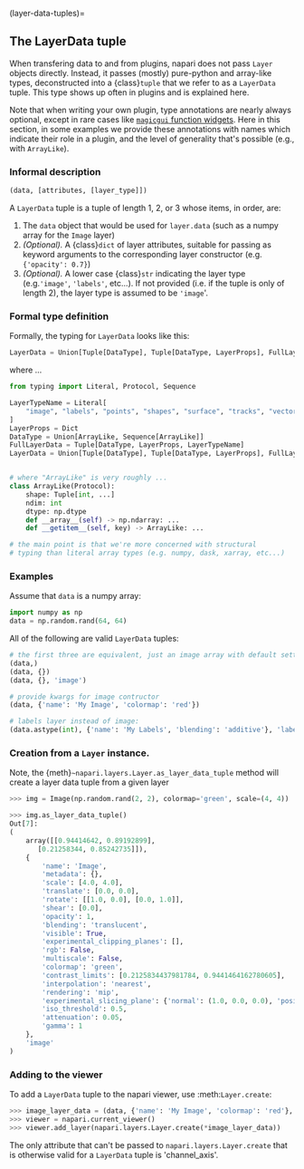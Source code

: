 (layer-data-tuples)=
## The LayerData tuple

When transfering data to and from plugins, napari does not pass `Layer` objects
directly. Instead, it passes (mostly) pure-python and array-like types,
deconstructed into a {class}`tuple` that we refer to as a `LayerData` tuple.  This type shows
up often in plugins and is explained here.

Note that when writing your own plugin, type annotations are nearly always optional, 
except in rare cases like [`magicgui` function widgets](magicgui).
Here in this section, in some examples we provide these annotations with names which indicate 
their role in a plugin, and the level of generality that's possible (e.g., with `ArrayLike`). 

### Informal description

```py
(data, [attributes, [layer_type]])
```

A `LayerData` tuple is a tuple of length 1, 2, or 3 whose items, in order, are:

1. The `data` object that would be used for `layer.data` (such as a numpy array
for the `Image` layer)
2. *(Optional).* A {class}`dict` of layer attributes, suitable for passing as
keyword arguments to the corresponding layer constructor (e.g. `{'opacity': 0.7}`)
3. *(Optional).* A lower case {class}`str` indicating the layer type (e.g.`'image'`,
`'labels'`, etc...).  If not provided (i.e. if the tuple is only of length 2), the
layer type is assumed to be `'image`'.

### Formal type definition

Formally, the typing for `LayerData` looks like this:

```python
LayerData = Union[Tuple[DataType], Tuple[DataType, LayerProps], FullLayerData]
```

where ...

```python
from typing import Literal, Protocol, Sequence

LayerTypeName = Literal[
    "image", "labels", "points", "shapes", "surface", "tracks", "vectors"
]
LayerProps = Dict
DataType = Union[ArrayLike, Sequence[ArrayLike]]
FullLayerData = Tuple[DataType, LayerProps, LayerTypeName]
LayerData = Union[Tuple[DataType], Tuple[DataType, LayerProps], FullLayerData]


# where "ArrayLike" is very roughly ...
class ArrayLike(Protocol):
    shape: Tuple[int, ...]
    ndim: int
    dtype: np.dtype
    def __array__(self) -> np.ndarray: ...
    def __getitem__(self, key) -> ArrayLike: ...

# the main point is that we're more concerned with structural
# typing than literal array types (e.g. numpy, dask, xarray, etc...)
```

### Examples

Assume that `data` is a numpy array:

```python
import numpy as np
data = np.random.rand(64, 64)
```

All of the following are valid `LayerData` tuples:

```python
# the first three are equivalent, just an image array with default settings
(data,)
(data, {})
(data, {}, 'image')

# provide kwargs for image contructor
(data, {'name': 'My Image', 'colormap': 'red'})

# labels layer instead of image:
(data.astype(int), {'name': 'My Labels', 'blending': 'additive'}, 'labels')
```

### Creation from a `Layer` instance.

Note, the {meth}`~napari.layers.Layer.as_layer_data_tuple` method will create a layer data
tuple from a given layer

```python
>>> img = Image(np.random.rand(2, 2), colormap='green', scale=(4, 4))

>>> img.as_layer_data_tuple()
Out[7]:
(
    array([[0.94414642, 0.89192899],
       [0.21258344, 0.85242735]]),
    {
        'name': 'Image',
        'metadata': {},
        'scale': [4.0, 4.0],
        'translate': [0.0, 0.0],
        'rotate': [[1.0, 0.0], [0.0, 1.0]],
        'shear': [0.0],
        'opacity': 1,
        'blending': 'translucent',
        'visible': True,
        'experimental_clipping_planes': [],
        'rgb': False,
        'multiscale': False,
        'colormap': 'green',
        'contrast_limits': [0.2125834437981784, 0.9441464162780605],
        'interpolation': 'nearest',
        'rendering': 'mip',
        'experimental_slicing_plane': {'normal': (1.0, 0.0, 0.0), 'position': (0.0, 0.0, 0.0), 'enabled': False, 'thickness': 1.0},
        'iso_threshold': 0.5,
        'attenuation': 0.05,
        'gamma': 1
    },
    'image'
)
```

### Adding to the viewer

To add a `LayerData` tuple to the napari viewer, use :meth:`Layer.create`:

```python
>>> image_layer_data = (data, {'name': 'My Image', 'colormap': 'red'}, 'image')
>>> viewer = napari.current_viewer()
>>> viewer.add_layer(napari.layers.Layer.create(*image_layer_data))
```
The only attribute that can't be passed to `napari.layers.Layer.create` that is otherwise valid for a `LayerData` tuple is 'channel_axis'.
